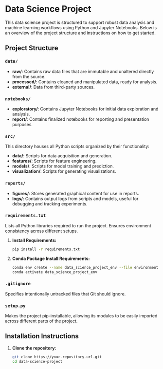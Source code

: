 # Data Science Project

This data science project is structured to support robust data analysis and machine learning workflows using Python and Jupyter Notebooks. Below is an overview of the project structure and instructions on how to get started.

## Project Structure

### `data/`
- **raw/**: Contains raw data files that are immutable and unaltered directly from the source.
- **processed/**: Contains cleaned and manipulated data, ready for analysis.
- **external/**: Data from third-party sources.

### `notebooks/`
- **exploratory/**: Contains Jupyter Notebooks for initial data exploration and analysis.
- **report/**: Contains finalized notebooks for reporting and presentation purposes.

### `src/`
This directory houses all Python scripts organized by their functionality:
- **data/**: Scripts for data acquisition and generation.
- **features/**: Scripts for feature engineering.
- **models/**: Scripts for model training and prediction.
- **visualization/**: Scripts for generating visualizations.

### `reports/`
- **figures/**: Stores generated graphical content for use in reports.
- **logs/**: Contains output logs from scripts and models, useful for debugging and tracking experiments.

### `requirements.txt`
Lists all Python libraries required to run the project. Ensures environment consistency across different setups.
1. **Install Requirements:**
   ```bash
   pip install -r requirements.txt
2. **Conda Package Install Requirements:**
   ```bash
   conda env create --name data_science_project_env --file environment.yaml
   conda activate data_science_project_env 
   
### `.gitignore`
Specifies intentionally untracked files that Git should ignore.

### `setup.py`
Makes the project pip-installable, allowing its modules to be easily imported across different parts of the project.

## Installation Instructions

1. **Clone the repository:**
   ```bash
   git clone https://your-repository-url.git
   cd data-science-project
